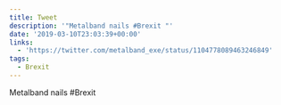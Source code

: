 ```yaml
---
title: Tweet
description: '"Metalband nails #Brexit "'
date: '2019-03-10T23:03:39+00:00'
links:
  - 'https://twitter.com/metalband_exe/status/1104778089463246849'
tags:
  - Brexit
---
```

Metalband nails #Brexit 
